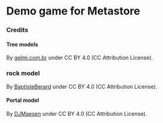 # Demo game for Metastore


### Credits

#### Tree models
By [gelmi.com.br](https://sketchfab.com/rodrigogelmi) under CC BY 4.0 (CC Attribution License).

### rock model
By [BaptisteBerard](https://sketchfab.com/BaptisteBerard) under CC BY 4.0 (CC Attribution License).

#### Portal model
By [DJMaesen](https://sketchfab.com/bumstrum) under CC BY 4.0 (CC Attribution License).
